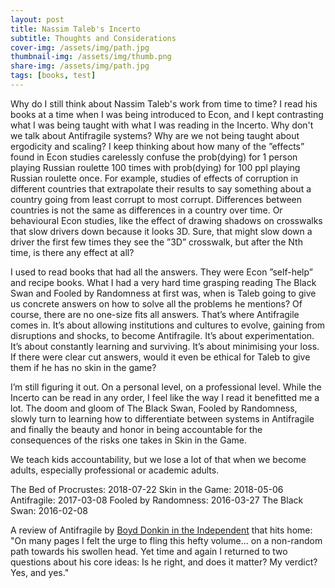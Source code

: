 ```yaml
---
layout: post
title: Nassim Taleb's Incerto
subtitle: Thoughts and Considerations
cover-img: /assets/img/path.jpg
thumbnail-img: /assets/img/thumb.png
share-img: /assets/img/path.jpg
tags: [books, test]
---
```


Why do I still think about Nassim Taleb's work from time to time? I read his books at a time when I was being introduced to Econ, and I kept contrasting what I was being taught with what I was reading in the Incerto. Why don't we talk about Antifragile systems? Why are we not being taught about ergodicity and scaling? I keep thinking about how many of the ”effects” found in Econ studies carelessly confuse the prob(dying) for 1 person playing Russian roulette 100 times with prob(dying) for 100 ppl playing Russian roulette once. For example, studies of effects of corruption in different countries that extrapolate their results to say something about a country going from least corrupt to most corrupt. Differences between countries is not the same as differences in a country over time. Or behavioural Econ studies, like the effect of drawing shadows on crosswalks that slow drivers down because it looks 3D. Sure, that might slow down a driver the first few times they see the ”3D” crosswalk, but after the Nth time, is there any effect at all?

I used to read books that had all the answers. They were Econ ”self-help” and recipe books. What I had a very hard time grasping reading The Black Swan and Fooled by Randomness at first was, when is Taleb going to give us concrete answers on how to solve all the problems he mentions? Of course, there are no one-size fits all answers. That’s where Antifragile comes in. It’s about allowing institutions and cultures to evolve, gaining from disruptions and shocks, to become Antifragile. It’s about experimentation. It’s about constantly learning and surviving. It’s about minimising your loss. If there were clear cut answers, would it even be ethical for Taleb to give them if he has no skin in the game? 

I’m still figuring it out. On a personal level, on a professional level. While the Incerto can be read in any order, I feel like the way I read it benefitted me a lot. The doom and gloom of The Black Swan, Fooled by Randomness, slowly turn to learning how to differentiate between systems in Antifragile and finally the beauty and honor in being accountable for the consequences of the risks one takes in Skin in the Game. 

We teach kids accountability, but we lose a lot of that when we become adults, especially professional or academic adults. 

The Bed of Procrustes: 2018-07-22
Skin in the Game: 2018-05-06
Antifragile: 2017-03-08
Fooled by Randomness: 2016-03-27
The Black Swan: 2016-02-08

A review of Antifragile by [Boyd Donkin in the Independent](https://www.independent.co.uk/arts-entertainment/books/reviews/antifragile-nassim-nicholas-taleb-8343870.html) that hits home: "On many pages I felt the urge to fling this hefty volume... on a non-random path towards his swollen head. Yet time and again I returned to two questions about his core ideas: Is he right, and does it matter? My verdict? Yes, and yes."
